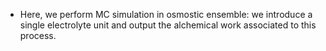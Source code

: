 - Here, we perform MC simulation in osmostic ensemble: we introduce a single electrolyte unit and output the alchemical work associated to this process.

 
